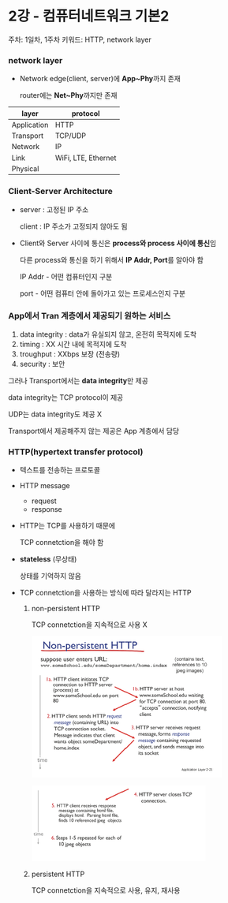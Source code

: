 # 2강 - 컴퓨터네트워크 기본2

주차: 1일차, 1주차
키워드: HTTP, network layer


### network layer

- Network edge(client, server)에 **App~Phy**까지 존재
    
    router에는 **Net~Phy**까지만 존재
    

| layer | protocol |
| --- | --- |
| Application | HTTP |
| Transport | TCP/UDP |
| Network | IP |
| Link | WiFi, LTE, Ethernet |
| Physical |  |


### Client-Server Architecture

- server : 고정된 IP 주소
    
    client : IP 주소가 고정되지 않아도 됨
    
- Client와 Server 사이에 통신은 **process와 process 사이에 통신**임
    
    다른 process와 통신을 하기 위해서 **IP Addr, Port**를 알아야 함
    
    IP Addr - 어떤 컴퓨터인지 구분
    
    port - 어떤 컴퓨터 안에 돌아가고 있는 프로세스인지 구분
    

### App에서 Tran 계층에서 제공되기 원하는 서비스

1. data integrity : data가 유실되지 않고, 온전히 목적지에 도착
2. timing : XX 시간 내에 목적지에 도착
3. troughput : XXbps 보장 (전송량)
4. security : 보안

그러나 Transport에서는 **data integrity**만 제공

data integrity는 TCP protocol이 제공

UDP는 data integrity도 제공 X

Transport에서 제공해주지 않는 제공은 App 계층에서 담당


### HTTP(hypertext transfer protocol)

- 텍스트를 전송하는 프로토콜
- HTTP message
    - request
    - response
- HTTP는 TCP를 사용하기 때문에
    
    TCP connetction을 해야 함
    
- **stateless** (무상태)
    
    상태를 기억하지 않음
    
- TCP connetction을 사용하는 방식에 따라 달라지는 HTTP
    1. non-persistent HTTP
        
        TCP connetction을 지속적으로 사용 X
        
        ![Untitled](./img/ch02/ch02-img1.png)
        
        ![Untitled](./img/ch02/ch02-img2.png)
        
    2. persistent HTTP
        
        TCP connetction을 지속적으로 사용, 유지, 재사용
